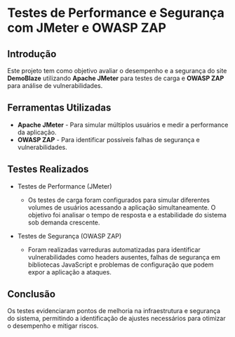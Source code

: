 # Testes de Performance e Segurança com JMeter e OWASP ZAP

## Introdução
Este projeto tem como objetivo avaliar o desempenho e a segurança do site **DemoBlaze** utilizando **Apache JMeter** para testes de carga e **OWASP ZAP** para análise de vulnerabilidades.

## Ferramentas Utilizadas
- **Apache JMeter** - Para simular múltiplos usuários e medir a performance da aplicação.
- **OWASP ZAP** - Para identificar possíveis falhas de segurança e vulnerabilidades.

## Testes Realizados

- Testes de Performance (JMeter)
  - Os testes de carga foram configurados para simular diferentes volumes de usuários acessando a aplicação simultaneamente. O objetivo foi analisar o tempo de resposta e a estabilidade do sistema sob demanda crescente.

- Testes de Segurança (OWASP ZAP)
  - Foram realizadas varreduras automatizadas para identificar vulnerabilidades como headers ausentes, falhas de segurança em bibliotecas JavaScript e problemas de configuração que podem expor a aplicação a ataques.

## Conclusão
Os testes evidenciaram pontos de melhoria na infraestrutura e segurança do sistema, permitindo a identificação de ajustes necessários para otimizar o desempenho e mitigar riscos.
